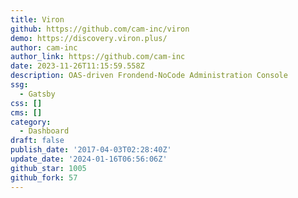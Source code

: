 ```yaml
---
title: Viron
github: https://github.com/cam-inc/viron
demo: https://discovery.viron.plus/
author: cam-inc
author_link: https://github.com/cam-inc
date: 2023-11-26T11:15:59.558Z
description: OAS-driven Frondend-NoCode Administration Console
ssg:
  - Gatsby
css: []
cms: []
category:
  - Dashboard
draft: false
publish_date: '2017-04-03T02:28:40Z'
update_date: '2024-01-16T06:56:06Z'
github_star: 1005
github_fork: 57
---
```

